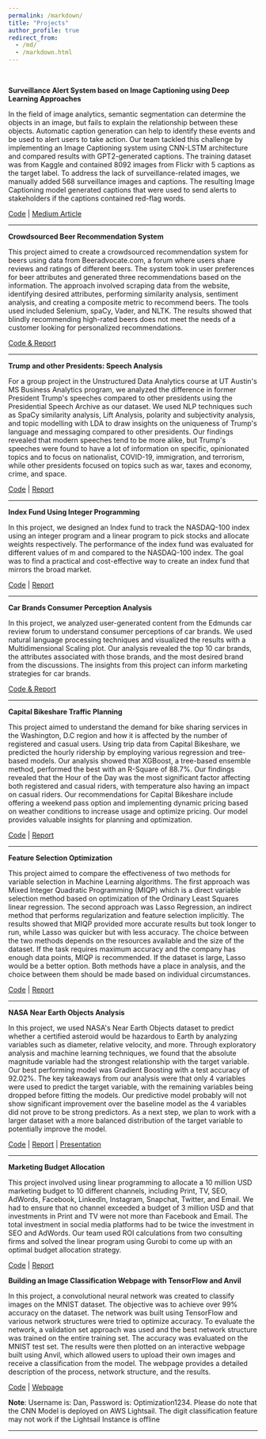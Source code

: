 ```yaml
---
permalink: /markdown/
title: "Projects"
author_profile: true
redirect_from: 
  - /md/
  - /markdown.html
---
```

<br>

**Surveillance Alert System based on Image Captioning using Deep Learning Approaches**

In the field of image analytics, semantic segmentation can determine the objects in an image, but fails to explain the relationship between these objects. Automatic caption generation can help to identify these events and be used to alert users to take action. Our team tackled this challenge by implementing an Image Captioning system using CNN-LSTM architecture and compared results with GPT2-generated captions. The training dataset was from Kaggle and contained 8092 images from Flickr with 5 captions as the target label. To address the lack of surveillance-related images, we manually added 568 surveillance images and captions. The resulting Image Captioning model generated captions that were used to send alerts to stakeholders if the captions contained red-flag words.

[Code](https://github.com/parthiv-borgohain/Surveillance-Alert-System-based-on-Image-Captioning-using-Deep-Learning-Approaches)
| [Medium Article](https://medium.com/@rgarg_98817/surveillance-alert-system-a394f28480c6)

---

**Crowdsourced Beer Recommendation System**

This project aimed to create a crowdsourced recommendation system for beers using data from Beeradvocate.com, a forum where users share reviews and ratings of different beers. The system took in user preferences for beer attributes and generated three recommendations based on the information. The approach involved scraping data from the website, identifying desired attributes, performing similarity analysis, sentiment analysis, and creating a composite metric to recommend beers. The tools used included Selenium, spaCy, Vader, and NLTK. The results showed that blindly recommending high-rated beers does not meet the needs of a customer looking for personalized recommendations.

[Code & Report](https://github.com/parthiv-borgohain/Crowdsourced-Beer-Recommender-System)

---

**Trump and other Presidents: Speech Analysis**

For a group project in the Unstructured Data Analytics course at UT Austin's MS Business Analytics program, we analyzed the difference in former President Trump's speeches compared to other presidents using the Presidential Speech Archive as our dataset. We used NLP techniques such as SpaCy similarity analysis, Lift Analysis, polarity and subjectivity analysis, and topic modelling with LDA to draw insights on the uniqueness of Trump's language and messaging compared to other presidents. Our findings revealed that modern speeches tend to be more alike, but Trump's speeches were found to have a lot of information on specific, opinionated topics and to focus on nationalist, COVID-19, immigration, and terrorism, while other presidents focused on topics such as war, taxes and economy, crime, and space.

[Code](https://github.com/parthiv-borgohain/Trump-and-other-Presidents-Speech-Analysis)
| [Report](https://github.com/parthiv-borgohain/Trump-and-other-Presidents-Speech-Analysis/blob/main/Presentation%20Slides.pdf)

---

**Index Fund Using Integer Programming**

In this project, we designed an Index fund to track the NASDAQ-100 index using an integer program and a linear program to pick stocks and allocate weights respectively. The performance of the index fund was evaluated for different values of m and compared to the NASDAQ-100 index. The goal was to find a practical and cost-effective way to create an index fund that mirrors the broad market.

[Code](https://github.com/parthiv-borgohain/Index-Fund-Using-Integer-Programming/blob/main/Optimization%20Project%202%20-%20Parthiv%20Borgohain%20-%20Final.ipynb)
| [Report](https://github.com/parthiv-borgohain/Index-Fund-Using-Integer-Programming/blob/main/Optimization%201%20Project%202%20Report.pdf)

---

**Car Brands Consumer Perception Analysis**

In this project, we analyzed user-generated content from the Edmunds car review forum to understand consumer perceptions of car brands. We used natural language processing techniques and visualized the results with a Multidimensional Scaling plot. Our analysis revealed the top 10 car brands, the attributes associated with those brands, and the most desired brand from the discussions. The insights from this project can inform marketing strategies for car brands.

[Code & Report](https://github.com/parthiv-borgohain/Car-Brands-Consumer-Perception-Analysis)

---

**Capital Bikeshare Traffic Planning**

This project aimed to understand the demand for bike sharing services in the Washington, D.C region and how it is affected by the number of registered and casual users. Using trip data from Capital Bikeshare, we predicted the hourly ridership by employing various regression and tree-based models. Our analysis showed that XGBoost, a tree-based ensemble method, performed the best with an R-Square of 88.7%. Our findings revealed that the Hour of the Day was the most significant factor affecting both registered and casual riders, with temperature also having an impact on casual riders. Our recommendations for Capital Bikeshare include offering a weekend pass option and implementing dynamic pricing based on weather conditions to increase usage and optimize pricing. Our model provides valuable insights for planning and optimization.

[Code](https://github.com/parthiv-borgohain/Capital-Bikeshare-Traffic-Planning)
| [Report](https://github.com/parthiv-borgohain/Capital-Bikeshare-Traffic-Planning/blob/main/Capital_Bikeshare_ML_updated.pdf)

---

**Feature Selection Optimization**

This project aimed to compare the effectiveness of two methods for variable selection in Machine Learning algorithms. The first approach was Mixed Integer Quadratic Programming (MIQP) which is a direct variable selection method based on optimization of the Ordinary Least Squares linear regression. The second approach was Lasso Regression, an indirect method that performs regularization and feature selection implicitly. The results showed that MIQP provided more accurate results but took longer to run, while Lasso was quicker but with less accuracy. The choice between the two methods depends on the resources available and the size of the dataset. If the task requires maximum accuracy and the company has enough data points, MIQP is recommended. If the dataset is large, Lasso would be a better option. Both methods have a place in analysis, and the choice between them should be made based on individual circumstances.

[Code](https://github.com/parthiv-borgohain/Feature-Selection-Optimization/blob/main/Project-3.ipynb)
| [Report](https://github.com/parthiv-borgohain/Feature-Selection-Optimization/blob/main/Project%203%20-%20Report.pdf)

---

**NASA Near Earth Objects Analysis**

In this project, we used NASA's Near Earth Objects dataset to predict whether a certified asteroid would be hazardous to Earth by analyzing variables such as diameter, relative velocity, and more. Through exploratory analysis and machine learning techniques, we found that the absolute magnitude variable had the strongest relationship with the target variable. Our best performing model was Gradient Boosting with a test accuracy of 92.02%. The key takeaways from our analysis were that only 4 variables were used to predict the target variable, with the remaining variables being dropped before fitting the models. Our predictive model probably will not show significant improvement over the baseline model as the 4 variables did not prove to be strong predictors. As a next step, we plan to work with a larger dataset with a more balanced distribution of the target variable to potentially improve the model.

[Code](https://github.com/parthiv-borgohain/NASA-Near-Earth-Objects-Analysis)
| [Report](https://github.com/parthiv-borgohain/NASA-Near-Earth-Objects-Analysis/blob/main/Project%20Report.pdf)
| [Presentation](https://github.com/parthiv-borgohain/NASA-Near-Earth-Objects-Analysis/blob/main/Python%20Project.pdf)

---

**Marketing Budget Allocation**

This project involved using linear programming to allocate a 10 million USD marketing budget to 10 different channels, including Print, TV, SEO, AdWords, Facebook, LinkedIn, Instagram, Snapchat, Twitter, and Email. We had to ensure that no channel exceeded a budget of 3 million USD and that investments in Print and TV were not more than Facebook and Email. The total investment in social media platforms had to be twice the investment in SEO and AdWords. Our team used ROI calculations from two consulting firms and solved the linear program using Gurobi to come up with an optimal budget allocation strategy.

[Code](https://github.com/parthiv-borgohain/Marketing-Budget-Allocation/blob/main/Optimization_Project_I_Final.ipynb)
| [Report](https://github.com/parthiv-borgohain/Marketing-Budget-Allocation/blob/main/Optimization%20Project%201%20Report.pdf)

**Building an Image Classification Webpage with TensorFlow and Anvil**

In this project, a convolutional neural network was created to classify images on the MNIST dataset. The objective was to achieve over 99% accuracy on the dataset. The network was built using TensorFlow and various network structures were tried to optimize accuracy. To evaluate the network, a validation set approach was used and the best network structure was trained on the entire training set. The accuracy was evaluated on the MNIST test set. The results were then plotted on an interactive webpage built using Anvil, which allowed users to upload their own images and receive a classification from the model. The webpage provides a detailed description of the process, network structure, and the results.

[Code](https://github.com/parthiv-borgohain/Building-an-Image-Classification-Webpage-with-TensorFlow-and-Anvil)
| [Webpage](https://msbaoptim43.anvil.app) 

**Note**: Username is: Dan, Password is: Optimization1234. Please do note that the CNN Model is deployed on AWS Lightsail. The digit classification feature may not work if the Lightsail Instance is offline

---


